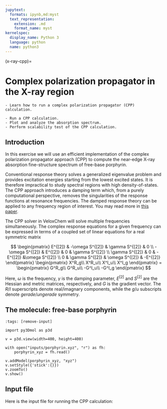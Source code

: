 ```yaml
---
jupytext:
  formats: ipynb,md:myst
  text_representation:
    extension: .md
    format_name: myst
kernelspec:
  display_name: Python 3
  language: python
  name: python3
---
```


(x-ray-cpp)=

# Complex polarization propagator in the X-ray region

```{objectives}
- Learn how to run a complex polarization propagator (CPP) calculation.
```

```{keypoints}
- Run a CPP calculation.
- Plot and analyze the absorption spectrum.
- Perform scalability test of the CPP calculation.
```

## Introduction

In this exercise we will use an efficient implementation of the complex
polarization propagator approach (CPP) to compute the near-edge X-ray
absorption fine-structure spectrum of free-base porphyrin.

Conventional response theory solves a generalized eigenvalue problem and
provides excitation energies starting from the lowest excited states. It is therefore
impractical to study spectral regions with high density-of-states. The CPP
approach introduces a damping term which, from a purely computational
perspective, removes the singularities of the response functions at resonance
frequencies. The damped response theory can be applied to any frequency region
of interest. You may read more in [this paper](https://pubs.acs.org/doi/10.1021/ct500114m).

The CPP solver in VeloxChem will solve multiple frequencies simultaneously. The
complex response equations for a given frequency can be expressed in terms of a
coupled set of linear equations for a real symmetric matrix

$$
\begin{pmatrix}
 E^{[2]} & -\omega S^{[2]}  & \gamma S^{[2]}  & 0 \\
 -\omega S^{[2]} & E^{[2]} & 0 & \gamma S^{[2]} \\
 \gamma S^{[2]} & 0 & -E^{[2]} &\omega S^{[2]} \\
 0 & \gamma S^{[2]}  & \omega S^{[2]} & -E^{[2]}
\end{pmatrix}
\begin{pmatrix}
X^R_g\\
X^R_u\\
X^I_u\\
X^I_g
\end{pmatrix} =
\begin{pmatrix}
G^R_g\\
G^R_u\\
-G^I_u\\
-G^I_g
\end{pmatrix}
$$

Here, $\omega$ is the frequency, $\gamma$ is the damping parameter, $E^{[2]}$
and $S^{[2]}$ are the Hessian and metric matrices, respectively, and $G$ is the
gradient vector. The $R$/$I$ superscripts denote real/imagnary components,
while the $g$/$u$ subscripts denote $gerade$/$ungerade$ symmetry.

## The molecule: free-base porphyrin

```{code-cell} ipython3
:tags: [remove-input]

import py3Dmol as p3d

v = p3d.view(width=400, height=400)

with open("inputs/porphyrin.xyz", "r") as fh:
    porphyrin_xyz = fh.read()

v.addModel(porphyrin_xyz, "xyz")
v.setStyle({'stick':{}})
v.zoomTo()
v.show()
```

## Input file

Here is the input file for running the CPP calculation:

```{literalinclude} inputs/porphyrin.inp
```
